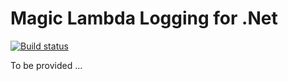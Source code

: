 
# Magic Lambda Logging for .Net

[![Build status](https://travis-ci.org/polterguy/magic.lambda.logging.svg?master)](https://travis-ci.org/polterguy/magic.lambda.logging)

To be provided ...
